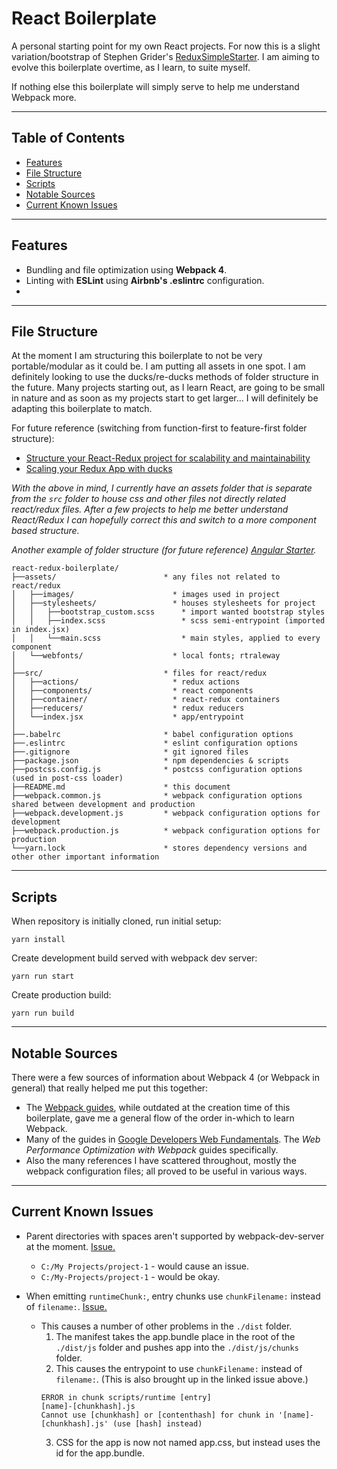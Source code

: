 # React Boilerplate

A personal starting point for my own React projects. For now this is a slight variation/bootstrap of Stephen Grider's [ReduxSimpleStarter](https://github.com/StephenGrider/ReduxSimpleStarter). I am aiming to evolve this boilerplate overtime, as I learn, to suite myself.

If nothing else this boilerplate will simply serve to help me understand Webpack more.

---

<h2>Table of Contents</h2>

<!-- TOC -->

- [Features](#features)
- [File Structure](#file-structure)
- [Scripts](#scripts)
- [Notable Sources](#notable-sources)
- [Current Known Issues](#current-known-issues)

<!-- /TOC -->

---

## Features

- Bundling and file optimization using **Webpack 4**.
- Linting with **ESLint** using **Airbnb's .eslintrc** configuration.
- 


---

## File Structure

At the moment I am structuring this boilerplate to not be very portable/modular as it could be. I am putting all assets in one spot. I am definitely looking to use the ducks/re-ducks methods of folder structure in the future. Many projects starting out, as I learn React, are going to be small in nature and as soon as my projects start to get larger... I will definitely be adapting this boilerplate to match.

For future reference (switching from function-first to feature-first folder structure):
- [Structure your React-Redux project for scalability and maintainability](https://levelup.gitconnected.com/structure-your-react-redux-project-for-scalability-and-maintainability-618ad82e32b7)
- [Scaling your Redux App with ducks](https://medium.freecodecamp.org/scaling-your-redux-app-with-ducks-6115955638be)

*With the above in mind, I currently have an assets folder that is separate from the `src` folder to house css and other files not directly related react/redux files. After a few projects to help me better understand React/Redux I can hopefully correct this and switch to a more component based structure.*

*Another example of folder structure (for future reference) [Angular Starter](https://github.com/paasplatform/idp-service).*

```
react-redux-boilerplate/
├──assets/                        * any files not related to react/redux
│   ├──images/                      * images used in project
│   ├──stylesheets/                 * houses stylesheets for project
│   │   ├──bootstrap_custom.scss      * import wanted bootstrap styles
│   │   ├──index.scss                 * scss semi-entrypoint (imported in index.jsx)
│   │   └──main.scss                  * main styles, applied to every component
│   └──webfonts/                    * local fonts; rtraleway
│
├──src/                           * files for react/redux
│   ├──actions/                     * redux actions
│   ├──components/                  * react components
│   ├──container/                   * react-redux containers
│   ├──reducers/                    * redux reducers
│   └──index.jsx                    * app/entrypoint
│
├──.babelrc                       * babel configuration options
├──.eslintrc                      * eslint configuration options
├──.gitignore                     * git ignored files
├──package.json                   * npm dependencies & scripts
├──postcss.config.js              * postcss configuration options (used in post-css loader)
├──README.md                      * this document
├──webpack.common.js              * webpack configuration options shared between development and production
├──webpack.development.js         * webpack configuration options for development
├──webpack.production.js          * webpack configuration options for production
└──yarn.lock                      * stores dependency versions and other other important information
```

---

## Scripts

When repository is initially cloned, run initial setup:

```
yarn install
```

Create development build served with webpack dev server:

```
yarn run start
```

Create production build:

```
yarn run build
```

---

## Notable Sources

There were a few sources of information about Webpack 4 (or Webpack in general) that really helped me put this together:

- The [Webpack guides](https://webpack.js.org/guides/), while outdated at the creation time of this boilerplate, gave me a general flow of the order in-which to learn Webpack.
- Many of the guides in [Google Developers Web Fundamentals](https://developers.google.com/web/fundamentals/performance/get-started/). The *Web Performance Optimization with Webpack* guides specifically.
- Also the many references I have scattered throughout, mostly the webpack configuration files; all proved to be useful in various ways.

---

## Current Known Issues

- Parent directories with spaces aren't supported by webpack-dev-server at the moment. [Issue.](https://github.com/webpack/webpack-dev-server/issues/1375)
  - `C:/My Projects/project-1` - would cause an issue.
  - `C:/My-Projects/project-1` - would be okay.

- When emitting `runtimeChunk:`, entry chunks use `chunkFilename:` instead of `filename:`. [Issue.](https://github.com/webpack/webpack/issues/6598)
  - This causes a number of other problems in the `./dist` folder.
    1. The manifest takes the app.bundle place in the root of the `./dist/js` folder and pushes app into the `./dist/js/chunks` folder.
    2. This causes the entrypoint to use `chunkFilename:` instead of `filename:`. (This is also brought up in the linked issue above.)
    ```
    ERROR in chunk scripts/runtime [entry]
    [name]-[chunkhash].js
    Cannot use [chunkhash] or [contenthash] for chunk in '[name]-[chunkhash].js' (use [hash] instead)
    ```
    3. CSS for the app is now not named app.css, but instead uses the id for the app.bundle.
